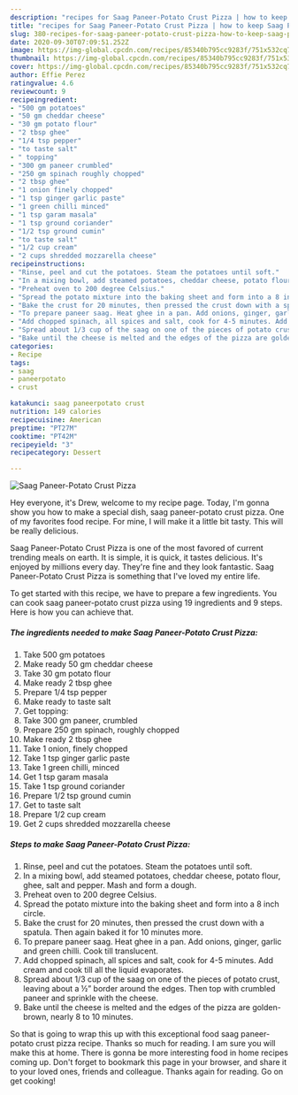 ```yaml
---
description: "recipes for Saag Paneer-Potato Crust Pizza | how to keep Saag Paneer-Potato Crust Pizza"
title: "recipes for Saag Paneer-Potato Crust Pizza | how to keep Saag Paneer-Potato Crust Pizza"
slug: 380-recipes-for-saag-paneer-potato-crust-pizza-how-to-keep-saag-paneer-potato-crust-pizza
date: 2020-09-30T07:09:51.252Z
image: https://img-global.cpcdn.com/recipes/85340b795cc9283f/751x532cq70/saag-paneer-potato-crust-pizza-recipe-main-photo.jpg
thumbnail: https://img-global.cpcdn.com/recipes/85340b795cc9283f/751x532cq70/saag-paneer-potato-crust-pizza-recipe-main-photo.jpg
cover: https://img-global.cpcdn.com/recipes/85340b795cc9283f/751x532cq70/saag-paneer-potato-crust-pizza-recipe-main-photo.jpg
author: Effie Perez
ratingvalue: 4.6
reviewcount: 9
recipeingredient:
- "500 gm potatoes"
- "50 gm cheddar cheese"
- "30 gm potato flour"
- "2 tbsp ghee"
- "1/4 tsp pepper"
- "to taste salt"
- " topping"
- "300 gm paneer crumbled"
- "250 gm spinach roughly chopped"
- "2 tbsp ghee"
- "1 onion finely chopped"
- "1 tsp ginger garlic paste"
- "1 green chilli minced"
- "1 tsp garam masala"
- "1 tsp ground coriander"
- "1/2 tsp ground cumin"
- "to taste salt"
- "1/2 cup cream"
- "2 cups shredded mozzarella cheese"
recipeinstructions:
- "Rinse, peel and cut the potatoes. Steam the potatoes until soft."
- "In a mixing bowl, add steamed potatoes, cheddar cheese, potato flour, ghee, salt and pepper. Mash and form a dough."
- "Preheat oven to 200 degree Celsius."
- "Spread the potato mixture into the baking sheet and form into a 8 inch circle."
- "Bake the crust for 20 minutes, then pressed the crust down with a spatula. Then again baked it for 10 minutes more."
- "To prepare paneer saag. Heat ghee in a pan. Add onions, ginger, garlic and green chilli. Cook till translucent."
- "Add chopped spinach, all spices and salt, cook for 4-5 minutes. Add cream and cook till all the liquid evaporates."
- "Spread about 1/3 cup of the saag on one of the pieces of potato crust, leaving about a ½” border around the edges. Then top with crumbled paneer and sprinkle with the cheese."
- "Bake until the cheese is melted and the edges of the pizza are golden-brown, nearly 8 to 10 minutes."
categories:
- Recipe
tags:
- saag
- paneerpotato
- crust

katakunci: saag paneerpotato crust 
nutrition: 149 calories
recipecuisine: American
preptime: "PT27M"
cooktime: "PT42M"
recipeyield: "3"
recipecategory: Dessert

---
```



![Saag Paneer-Potato Crust Pizza](https://img-global.cpcdn.com/recipes/85340b795cc9283f/751x532cq70/saag-paneer-potato-crust-pizza-recipe-main-photo.jpg)

Hey everyone, it's Drew, welcome to my recipe page. Today, I'm gonna show you how to make a special dish, saag paneer-potato crust pizza. One of my favorites food recipe. For mine, I will make it a little bit tasty. This will be really delicious.

Saag Paneer-Potato Crust Pizza is one of the most favored of current trending meals on earth. It is simple, it is quick, it tastes delicious. It's enjoyed by millions every day. They're fine and they look fantastic. Saag Paneer-Potato Crust Pizza is something that I've loved my entire life.




To get started with this recipe, we have to prepare a few ingredients. You can cook saag paneer-potato crust pizza using 19 ingredients and 9 steps. Here is how you can achieve that.

<!--inarticleads1-->

##### The ingredients needed to make Saag Paneer-Potato Crust Pizza:

1. Take 500 gm potatoes
1. Make ready 50 gm cheddar cheese
1. Take 30 gm potato flour
1. Make ready 2 tbsp ghee
1. Prepare 1/4 tsp pepper
1. Make ready to taste salt
1. Get  topping:
1. Take 300 gm paneer, crumbled
1. Prepare 250 gm spinach, roughly chopped
1. Make ready 2 tbsp ghee
1. Take 1 onion, finely chopped
1. Take 1 tsp ginger garlic paste
1. Take 1 green chilli, minced
1. Get 1 tsp garam masala
1. Take 1 tsp ground coriander
1. Prepare 1/2 tsp ground cumin
1. Get to taste salt
1. Prepare 1/2 cup cream
1. Get 2 cups shredded mozzarella cheese




<!--inarticleads2-->

##### Steps to make Saag Paneer-Potato Crust Pizza:

1. Rinse, peel and cut the potatoes. Steam the potatoes until soft.
1. In a mixing bowl, add steamed potatoes, cheddar cheese, potato flour, ghee, salt and pepper. Mash and form a dough.
1. Preheat oven to 200 degree Celsius.
1. Spread the potato mixture into the baking sheet and form into a 8 inch circle.
1. Bake the crust for 20 minutes, then pressed the crust down with a spatula. Then again baked it for 10 minutes more.
1. To prepare paneer saag. Heat ghee in a pan. Add onions, ginger, garlic and green chilli. Cook till translucent.
1. Add chopped spinach, all spices and salt, cook for 4-5 minutes. Add cream and cook till all the liquid evaporates.
1. Spread about 1/3 cup of the saag on one of the pieces of potato crust, leaving about a ½” border around the edges. Then top with crumbled paneer and sprinkle with the cheese.
1. Bake until the cheese is melted and the edges of the pizza are golden-brown, nearly 8 to 10 minutes.




So that is going to wrap this up with this exceptional food saag paneer-potato crust pizza recipe. Thanks so much for reading. I am sure you will make this at home. There is gonna be more interesting food in home recipes coming up. Don't forget to bookmark this page in your browser, and share it to your loved ones, friends and colleague. Thanks again for reading. Go on get cooking!
